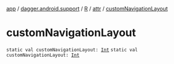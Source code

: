 [app](../../../index.md) / [dagger.android.support](../../index.md) / [R](../index.md) / [attr](index.md) / [customNavigationLayout](./custom-navigation-layout.md)

# customNavigationLayout

`static val customNavigationLayout: `[`Int`](https://kotlinlang.org/api/latest/jvm/stdlib/kotlin/-int/index.html)
`static val customNavigationLayout: `[`Int`](https://kotlinlang.org/api/latest/jvm/stdlib/kotlin/-int/index.html)